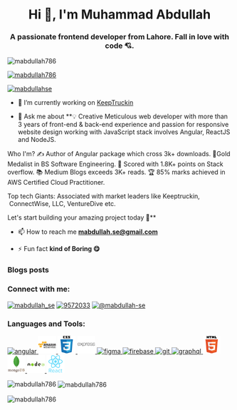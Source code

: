 <h1 align="center">Hi 👋, I'm Muhammad Abdullah</h1>
<h3 align="center">A passionate frontend developer from Lahore. Fall in love with code 💘.</h3>

<p align="left"> <img src="https://komarev.com/ghpvc/?username=mabdullah786&label=Profile%20views&color=0e75b6&style=flat" alt="mabdullah786" /> </p>

<p align="left"> <a href="https://github.com/ryo-ma/github-profile-trophy"><img src="https://github-profile-trophy.vercel.app/?username=mabdullah786" alt="mabdullah786" /></a> </p>

<p align="left"> <a href="https://twitter.com/mabdullahse" target="blank"><img src="https://img.shields.io/twitter/follow/mabdullah_se?logo=twitter&style=for-the-badge" alt="mabdullahse" /></a> </p>

- 🔭 I’m currently working on [KeepTruckin](https://keeptruckin.com/)


- 💬 Ask me about **💡 Creative Meticulous web developer with more than 3 years of front-end & back-end experience and passion for responsive website design working with JavaScript stack involves Angular, ReactJS and NodeJS.

Who I'm?
✍️ Author of Angular package which cross 3k+ downloads.
🥇Gold Medalist in BS Software Engineering.
💯 Scored with 1.8K+ points on Stack overflow.
📚 Medium Blogs exceeds 3K+ reads.
🏆 85% marks achieved in AWS Certified Cloud Practitioner.

Top tech Giants:
Associated with market leaders like Keeptruckin,  ConnectWise, LLC, VentureDive etc.

Let's start building your amazing project today 🚀**

- 📫 How to reach me **mabdullah.se@gmail.com**

- ⚡ Fun fact **kind of Boring 😋**

### Blogs posts
<!-- BLOG-POST-LIST:START -->
<!-- BLOG-POST-LIST:END -->

<h3 align="left">Connect with me:</h3>
<p align="left">
<a href="https://twitter.com/mabdullah_se" target="blank"><img align="center" src="https://raw.githubusercontent.com/rahuldkjain/github-profile-readme-generator/master/src/images/icons/Social/twitter.svg" alt="mabdullah_se" height="30" width="40" /></a>
<a href="https://stackoverflow.com/users/9572033" target="blank"><img align="center" src="https://raw.githubusercontent.com/rahuldkjain/github-profile-readme-generator/master/src/images/icons/Social/stack-overflow.svg" alt="9572033" height="30" width="40" /></a>
<a href="https://medium.com/@mabdullah-se" target="blank"><img align="center" src="https://raw.githubusercontent.com/rahuldkjain/github-profile-readme-generator/master/src/images/icons/Social/medium.svg" alt="@mabdullah-se" height="30" width="40" /></a>
</p>

<h3 align="left">Languages and Tools:</h3>
<p align="left"> <a href="https://angular.io" target="_blank"> <img src="https://angular.io/assets/images/logos/angular/angular.svg" alt="angular" width="40" height="40"/> </a> <a href="https://aws.amazon.com" target="_blank"> <img src="https://raw.githubusercontent.com/devicons/devicon/master/icons/amazonwebservices/amazonwebservices-original-wordmark.svg" alt="aws" width="40" height="40"/> </a> <a href="https://www.w3schools.com/css/" target="_blank"> <img src="https://raw.githubusercontent.com/devicons/devicon/master/icons/css3/css3-original-wordmark.svg" alt="css3" width="40" height="40"/> </a> <a href="https://expressjs.com" target="_blank"> <img src="https://raw.githubusercontent.com/devicons/devicon/master/icons/express/express-original-wordmark.svg" alt="express" width="40" height="40"/> </a> <a href="https://www.figma.com/" target="_blank"> <img src="https://www.vectorlogo.zone/logos/figma/figma-icon.svg" alt="figma" width="40" height="40"/> </a> <a href="https://firebase.google.com/" target="_blank"> <img src="https://www.vectorlogo.zone/logos/firebase/firebase-icon.svg" alt="firebase" width="40" height="40"/> </a> <a href="https://git-scm.com/" target="_blank"> <img src="https://www.vectorlogo.zone/logos/git-scm/git-scm-icon.svg" alt="git" width="40" height="40"/> </a> <a href="https://graphql.org" target="_blank"> <img src="https://www.vectorlogo.zone/logos/graphql/graphql-icon.svg" alt="graphql" width="40" height="40"/> </a> <a href="https://www.w3.org/html/" target="_blank"> <img src="https://raw.githubusercontent.com/devicons/devicon/master/icons/html5/html5-original-wordmark.svg" alt="html5" width="40" height="40"/> </a> <a href="https://www.mongodb.com/" target="_blank"> <img src="https://raw.githubusercontent.com/devicons/devicon/master/icons/mongodb/mongodb-original-wordmark.svg" alt="mongodb" width="40" height="40"/> </a> <a href="https://nodejs.org" target="_blank"> <img src="https://raw.githubusercontent.com/devicons/devicon/master/icons/nodejs/nodejs-original-wordmark.svg" alt="nodejs" width="40" height="40"/> </a> <a href="https://reactjs.org/" target="_blank"> <img src="https://raw.githubusercontent.com/devicons/devicon/master/icons/react/react-original-wordmark.svg" alt="react" width="40" height="40"/> </a> </p>

<p><img align="left" src="https://github-readme-stats.vercel.app/api/top-langs?username=mabdullah786&show_icons=true&locale=en&layout=compact" alt="mabdullah786" /></p>

<p>&nbsp;<img align="center" src="https://github-readme-stats.vercel.app/api?username=mabdullah786&show_icons=true&locale=en" alt="mabdullah786" /></p>

<p><img align="center" src="https://github-readme-streak-stats.herokuapp.com/?user=mabdullah786&" alt="mabdullah786" /></p>
